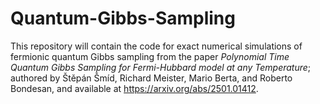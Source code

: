 # Quantum-Gibbs-Sampling
This repository will contain the code for exact numerical simulations of fermionic quantum Gibbs sampling from the paper *Polynomial Time Quantum Gibbs Sampling for Fermi-Hubbard model at any Temperature*; authored by Štěpán Šmíd, Richard Meister, Mario Berta, and Roberto Bondesan, and available at https://arxiv.org/abs/2501.01412.
